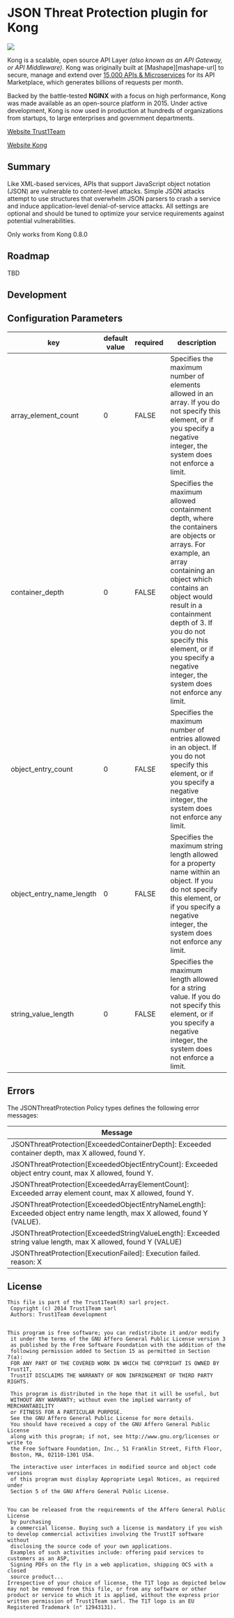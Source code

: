 # JSON Threat Protection plugin for Kong
[![][t1t-logo]][Trust1Team-url]

Kong is a scalable, open source API Layer *(also known as an API Gateway, or
API Middleware)*. Kong was originally built at [Mashape][mashape-url] to
secure, manage and extend over [15,000 APIs &
Microservices](http://stackshare.io/mashape/how-mashape-manages-over-15000-apis-and-microservices)
for its API Marketplace, which generates billions of requests per month.

Backed by the battle-tested **NGINX** with a focus on high performance, Kong
was made available as an open-source platform in 2015. Under active
development, Kong is now used in production at hundreds of organizations from
startups, to large enterprises and government departments.

[Website Trust1Team][Trust1Team-url]

[Website Kong][kong-url]

## Summary

Like XML-based services, APIs that support JavaScript object notation (JSON) are vulnerable to content-level attacks. Simple JSON attacks attempt to use structures that overwhelm JSON parsers to crash a service and induce application-level denial-of-service attacks. All settings are optional and should be tuned to optimize your service requirements against potential vulnerabilities.

Only works from Kong 0.8.0

## Roadmap

TBD

## Development

## Configuration Parameters


| key                      | default value | required | description                                                                                                                                                                                                                                                                                                                                                                                    |
|--------------------------|---------------|----------|------------------------------------------------------------------------------------------------------------------------------------------------------------------------------------------------------------------------------------------------------------------------------------------------------------------------------------------------------------------------------------------------|
| array_element_count      | 0             | FALSE    | Specifies the maximum number of elements allowed in an array. If you do not specify this element, or if you specify a negative integer, the system does not enforce a limit.                                                                                                                                                                                                                   |
| container_depth          | 0             | FALSE    | Specifies the maximum allowed containment depth, where the containers are objects or arrays. For example, an array containing an object which contains an object would result in a containment depth of 3. If you do not specify this element, or if you specify a negative integer, the system does not enforce any limit.                                                                    |
| object_entry_count       | 0             | FALSE    | Specifies the maximum number of entries allowed in an object. If you do not specify this element, or if you specify a negative integer, the system does not enforce any limit.                                                                                                                                                                                                                 |
| object_entry_name_length | 0             | FALSE    | Specifies the maximum string length allowed for a property name within an object. If you do not specify this element, or if you specify a negative integer, the system does not enforce any limit.                                                                                                                                                                                             |
| string_value_length      | 0             | FALSE    | Specifies the maximum length allowed for a string value. If you do not specify this element, or if you specify a negative integer, the system does not enforce a limit.                                                                                                                                                                                                                        |

## Errors

The JSONThreatProtection Policy types defines the following error messages:

| Message                                                                                                                 |
|-------------------------------------------------------------------------------------------------------------------------|
| JSONThreatProtection[ExceededContainerDepth]: Exceeded container depth, max X allowed, found Y.                         |
| JSONThreatProtection[ExceededObjectEntryCount]: Exceeded object entry count, max X allowed, found Y.                    |
| JSONThreatProtection[ExceededArrayElementCount]: Exceeded array element count, max X allowed, found Y.                  |
| JSONThreatProtection[ExceededObjectEntryNameLength]: Exceeded object entry name length, max X allowed, found Y (VALUE). |
| JSONThreatProtection[ExceededStringValueLength]: Exceeded string value length, max X allowed, found Y (VALUE)           |
| JSONThreatProtection[ExecutionFailed]: Execution failed. reason: X                                                      |

## License

```
This file is part of the Trust1Team(R) sarl project.
 Copyright (c) 2014 Trust1Team sarl
 Authors: Trust1Team development

 
This program is free software; you can redistribute it and/or modify
 it under the terms of the GNU Affero General Public License version 3
 as published by the Free Software Foundation with the addition of the
 following permission added to Section 15 as permitted in Section 7(a):
 FOR ANY PART OF THE COVERED WORK IN WHICH THE COPYRIGHT IS OWNED BY Trust1T,
 Trust1T DISCLAIMS THE WARRANTY OF NON INFRINGEMENT OF THIRD PARTY RIGHTS.

 This program is distributed in the hope that it will be useful, but
 WITHOUT ANY WARRANTY; without even the implied warranty of MERCHANTABILITY
 or FITNESS FOR A PARTICULAR PURPOSE.
 See the GNU Affero General Public License for more details.
 You should have received a copy of the GNU Affero General Public License
 along with this program; if not, see http://www.gnu.org/licenses or write to
 the Free Software Foundation, Inc., 51 Franklin Street, Fifth Floor,
 Boston, MA, 02110-1301 USA.

 The interactive user interfaces in modified source and object code versions
 of this program must display Appropriate Legal Notices, as required under
 Section 5 of the GNU Affero General Public License.

 
You can be released from the requirements of the Affero General Public License
 by purchasing
 a commercial license. Buying such a license is mandatory if you wish to develop commercial activities involving the Trust1T software without
 disclosing the source code of your own applications.
 Examples of such activities include: offering paid services to customers as an ASP,
 Signing PDFs on the fly in a web application, shipping OCS with a closed
 source product...
Irrespective of your choice of license, the T1T logo as depicted below may not be removed from this file, or from any software or other product or service to which it is applied, without the express prior written permission of Trust1Team sarl. The T1T logo is an EU Registered Trademark (n° 12943131).
```

[kong-url]: https://getkong.org/
[Trust1Team-url]: http://trust1team.com
[t1t-logo]: http://imgur.com/lukAaxx.png
[jwt-up-doc]: https://trust1t.atlassian.net/wiki/pages/viewpage.action?pageId=74547210
